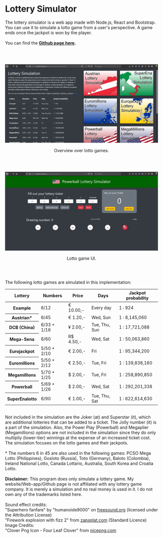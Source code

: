 # Lottery Simulator
The lottery simulator is a web app made with Node.js, React and Bootstrap. You can use it to simulate a lotto game from a user's perspective. A game ends once the jackpot is won by the player. 
<br><br>
You can find the <b><a href="https://gh28942.github.io/lottery-simulator/overview.html">Github page here</a>.</b>

<br><br>

![Overview over lotto games](scr/lotto-overview.jpg?raw=true "Overview over lotto games")
<p align="center">Overview over lotto games.</p>
<br><br>

![Lotto game UI](scr/lotto-game.jpg?raw=true "Lotto game UI")
<p align="center">Lotto game UI.</p>

<br><br>

The following lotto games are simulated in this implementation: 
<table class="table">
						  <thead>
							<tr>
							  <th scope="col">Lottery</th>
							  <th scope="col">Numbers</th>
							  <th scope="col">Price</th>
							  <th scope="col">Days</th>
							  <th scope="col">Jackpot probability</th>
							</tr>
						  </thead>
						  <tbody>
							<tr>
							  <th scope="row">Example</th>
							  <td>6/12</td>
							  <td>€ 10.00,-</td>
							  <td>Every day</td>
							  <td>1 : 924</td>
							</tr>
							<tr>
							  <th scope="row">Austrian*</th>
							  <td>6/45</td>
							  <td>€ 1.20,-</td>
							  <td>Wed, Sun</td>
							  <td>1 : 8,145,060</td>
							</tr>
							<tr>
							  <th scope="row">DCB (China)</th>
							  <td>6/33 + 1/16</td>
							  <td>¥ 2.00,-</td>
							  <td>Tue, Thu, Sun</td>
							  <td>1 : 17,721,088</td>
							</tr>
							<tr>
							  <th scope="row">Mega-Sena</th>
							  <td>6/60</td>
							  <td>R$ 4.50,-</td>
							  <td>Wed, Sat</td>
							  <td>1 : 50,063,860</td>
							</tr>
							<tr>
							  <th scope="row">Eurojackpot</th>
							  <td>5/50 + 2/10</td>
							  <td>€ 2.00,-</td>
							  <td>Fri</td>
							  <td>1 : 95,344,200</td>
							</tr>
							<tr>
							  <th scope="row">Euromillions</th>
							  <td>5/50 + 2/12</td>
							  <td>€ 2.50,-</td>
							  <td>Tue, Fri</td>
							  <td>1 : 139,838,160</td>
							</tr>
							<tr>
							  <th scope="row">Megamillions</th>
							  <td>5/70 + 1/25</td>
							  <td>$ 2.00,-</td>
							  <td>Tue, Fri</td>
							  <td>1 : 258,890,850</td>
							</tr>
							<tr>
							  <th scope="row">Powerball</th>
							  <td>5/69 + 1/26</td>
							  <td>$ 2.00,-</td>
							  <td>Wed, Sat</td>
							  <td>1 : 292,201,338</td>
							</tr>
							<tr>
							  <th scope="row">SuperEnalotto</th>
							  <td>6/90</td>
							  <td>€ 1.00,-</td>
							  <td>Tue, Thu, Sat</td>
							  <td>1 : 622,614,630</td>
							</tr>
						  </tbody>	
					  </table>
            <br>
Not included in the simulation are the Joker (at) and Superstar (it), which are additional lotteries that can be added to a ticket. The Jolly number (it) is a part of the simulation. Also, the Power Play (Powerball) and Megaplier (Megamillions) options are not included in the simulation since they do only multipliy (lower-tier) winnings at the expense of an increased ticket cost. The simulation focuses on the lotto games and their jackpots.
<br><br>
* The numbers 6 in 45 are also used in the following games: PCSO Mega Lotto (Philippines), Gosloto (Russia), Toto (Germany), Baloto (Colombia), Ireland National Lotto, Canada Lottario, Australia, South Korea and Croatia Lotto.
<br><br>
<b>Disclaimer:</b> This program does only simulate a lottery game. My website/Web-app/Github page is not affiliated with any lottery game company. It is merely a simulation and no real money is used in it. I do not own any of the trademarks listed here.
<br><br>
Sound effect credits:<br>
"Superhero fanfare" by "humanoide9000" on <a href="https://freesound.org/people/humanoide9000/sounds/505426/">freesound.org</a> (licensed under the Attribution License)<br>
"Firework explosion with fizz 2" from <a href="zapsplat.com">zapsplat.com</a> (Standard Licence)<br>
Image Credits:<br>
"Clover Png Icon - Four Leaf Clover" from <a href="nicepng.com">nicepng.com</a><br>




